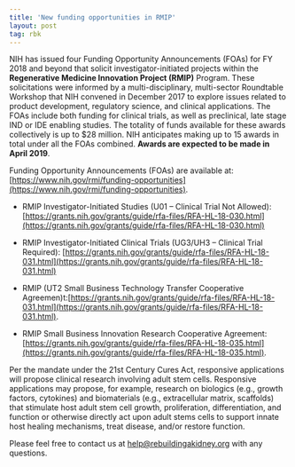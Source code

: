 ```yaml
---
title: 'New funding opportunities in RMIP'
layout: post
tag: rbk
---
```


NIH has issued four Funding Opportunity Announcements (FOAs) for FY 2018 and beyond that solicit investigator-initiated projects within the **Regenerative Medicine Innovation Project (RMIP)** Program.  These solicitations were informed by a multi-disciplinary, multi-sector Roundtable Workshop that NIH convened in December 2017 to explore issues related to product development, regulatory science, and clinical applications.  The FOAs include both funding for clinical trials, as well as preclinical, late stage IND or IDE enabling studies.  The totality of funds available for these awards collectively is up to $28 million.  NIH anticipates making up to 15 awards in total under all the FOAs combined.  **Awards are expected to be made in April 2019**.

Funding Opportunity Announcements (FOAs) are available at:  [https://www.nih.gov/rmi/funding-opportunities](https://www.nih.gov/rmi/funding-opportunities). 

* RMIP Investigator-Initiated Studies (U01 – Clinical Trial Not Allowed): [https://grants.nih.gov/grants/guide/rfa-files/RFA-HL-18-030.html](https://grants.nih.gov/grants/guide/rfa-files/RFA-HL-18-030.html)

* RMIP Investigator-Initiated Clinical Trials (UG3/UH3 – Clinical Trial Required): [https://grants.nih.gov/grants/guide/rfa-files/RFA-HL-18-031.html](https://grants.nih.gov/grants/guide/rfa-files/RFA-HL-18-031.html)

* RMIP (UT2 Small Business Technology Transfer Cooperative Agreemen)t:[https://grants.nih.gov/grants/guide/rfa-files/RFA-HL-18-031.html](https://grants.nih.gov/grants/guide/rfa-files/RFA-HL-18-031.html).

* RMIP Small Business Innovation Research Cooperative Agreement:[https://grants.nih.gov/grants/guide/rfa-files/RFA-HL-18-035.html](https://grants.nih.gov/grants/guide/rfa-files/RFA-HL-18-035.html).


Per the mandate under the 21st Century Cures Act, responsive applications will propose clinical research involving adult stem cells.  Responsive applications may propose, for example, research on biologics (e.g., growth factors, cytokines) and biomaterials (e.g., extracellular matrix, scaffolds) that stimulate host adult stem cell growth, proliferation, differentiation, and function or otherwise directly act upon adult stems cells to support innate host healing mechanisms, treat disease, and/or restore function.
 

Please feel free to contact us at [help@rebuildingakidney.org](mailto:help@rebuildingakidney.org) with any questions.

 


